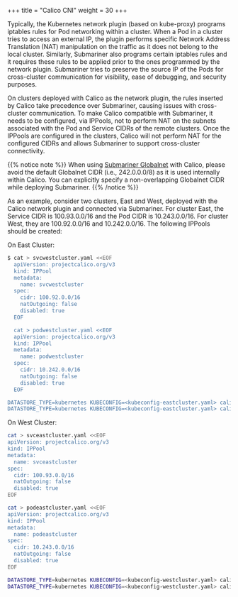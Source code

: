 +++
title =  "Calico CNI"
weight = 30
+++

Typically, the Kubernetes network plugin (based on kube-proxy) programs iptables rules for Pod
networking within a cluster. When a Pod in a cluster tries to access an external IP, the plugin
performs specific Network Address Translation (NAT) manipulation on the traffic as it does not
belong to the local cluster. Similarly, Submariner also programs certain iptables rules and it
requires these rules to be applied prior to the ones programmed by the network plugin.
Submariner tries to preserve the source IP of the Pods for cross-cluster communication for visibility,
ease of debugging, and security purposes.

On clusters deployed with Calico as the network plugin, the rules inserted by Calico take
precedence over Submariner, causing issues with cross-cluster communication.
To make Calico compatible with Submariner, it needs to be configured, via IPPools,
not to perform NAT on the subnets associated with the Pod and Service CIDRs of the remote clusters.
Once the IPPools are configured in the clusters, Calico will not perform NAT for the configured CIDRs
and allows Submariner to support cross-cluster connectivity.

{{% notice note %}}
When using [Submariner Globalnet](../../../getting-started/architecture/globalnet) with Calico, please avoid the default
Globalnet CIDR (i.e., 242.0.0.0/8) as it is used internally within Calico. You can explicitly specify
a non-overlapping Globalnet CIDR while deploying Submariner.
{{% /notice %}}

As an example, consider two clusters, East and West, deployed with the Calico network plugin
and connected via Submariner. For cluster East, the Service CIDR is 100.93.0.0/16 and the Pod CIDR is
10.243.0.0/16. For cluster West, they are 100.92.0.0/16 and 10.242.0.0/16. The following IPPools
should be created:

On East Cluster:

```bash
$ cat > svcwestcluster.yaml <<EOF
  apiVersion: projectcalico.org/v3
  kind: IPPool
  metadata:
    name: svcwestcluster
  spec:
    cidr: 100.92.0.0/16
    natOutgoing: false
    disabled: true
  EOF

  cat > podwestcluster.yaml <<EOF
  apiVersion: projectcalico.org/v3
  kind: IPPool
  metadata:
    name: podwestcluster
  spec:
    cidr: 10.242.0.0/16
    natOutgoing: false
    disabled: true
  EOF

DATASTORE_TYPE=kubernetes KUBECONFIG=<kubeconfig-eastcluster.yaml> calicoctl create -f svcwestcluster.yaml
DATASTORE_TYPE=kubernetes KUBECONFIG=<kubeconfig-eastcluster.yaml> calicoctl create -f podwestcluster.yaml
```

On West Cluster:

```bash
cat > svceastcluster.yaml <<EOF
apiVersion: projectcalico.org/v3
kind: IPPool
metadata:
  name: svceastcluster
spec:
  cidr: 100.93.0.0/16
  natOutgoing: false
  disabled: true
EOF

cat > podeastcluster.yaml <<EOF
apiVersion: projectcalico.org/v3
kind: IPPool
metadata:
  name: podeastcluster
spec:
  cidr: 10.243.0.0/16
  natOutgoing: false
  disabled: true
EOF

DATASTORE_TYPE=kubernetes KUBECONFIG=<kubeconfig-westcluster.yaml> calicoctl create -f svceastcluster.yaml
DATASTORE_TYPE=kubernetes KUBECONFIG=<kubeconfig-westcluster.yaml> calicoctl create -f podeastcluster.yaml
```
